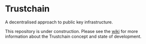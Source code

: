 # Trustchain

A decentralised approach to public key infrastructure.

This repository is under construction. Please see the [wiki](https://github.com/alan-turing-institute/trustchain/wiki) for more information about the Trustchain concept and state of development.
